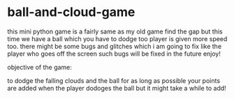 # ball-and-cloud-game


this mini python game is a fairly same as my old game find the gap but this time we have a  ball which you have to dodge too player is given more speed too.
there might be some bugs and glitches which i am going to fix like the player who goes off the screen such bugs will be fixed in the future enjoy!


objective of the game:

to dodge the falling clouds and the ball for as long as possible your points are added when the player dodoges the ball but it might take a while to add!
